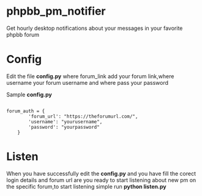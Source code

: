 # phpbb_pm_notifier
Get hourly desktop notifications about your messages in your favorite phpbb forum 


# Config

Edit the file **config.py** where forum_link add your forum link,where username your forum username and where pass your password

Sample **config.py**
```

forum_auth = {
        'forum_url': "https://theforumurl.com/",
        'username': "yourusername", 
        'password': "yourpassword" 
    }
```

# Listen 

When you have successfully edit the **config.py** and you have fill the corect login details and forum url are you ready to start 
listening about new pm on the specific forum,to start listening simple run **python listen.py**




